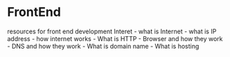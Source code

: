 # FrontEnd
resources for front end development 
Interet - what is Internet 
         - what is IP address 
         - how internet works 
         - What is HTTP
         - Browser and how they work
         - DNS and how they work
         - What is domain name 
         - What is hosting
